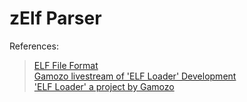 # zElf Parser

References: <br>
> [ELF File Format](https://en.wikipedia.org/wiki/Executable_and_Linkable_Format) <br> 
> [Gamozo livestream of 'ELF Loader' Development](https://www.youtube.com/watch?v=x0V-CEmXQCQ) <br>
> ['ELF Loader' a project by Gamozo](https://github.com/gamozolabs/elfloader) <br>
